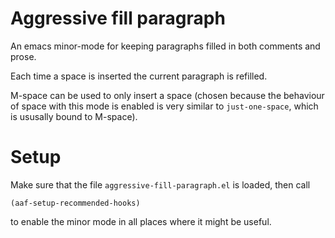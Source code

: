 Aggressive fill paragraph
========================

An emacs minor-mode for keeping paragraphs filled in both comments and prose.

Each time a space is inserted the current paragraph is refilled.

M-space can be used to only insert a space (chosen because the behaviour of
space with this mode is enabled is very similar to `just-one-space`, which
is ususally bound to M-space).


Setup
=====

Make sure that the file `aggressive-fill-paragraph.el` is loaded, then call

    (aaf-setup-recommended-hooks)

to enable the minor mode in all places where it might be useful.
